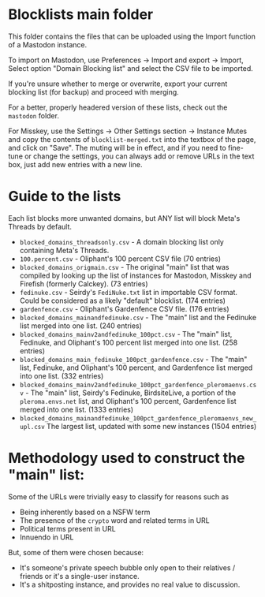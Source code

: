# Blocklists main folder

This folder contains the files that can be uploaded using the Import function of a Mastodon instance.

To import on Mastodon, use Preferences -> Import and export -> Import, Select option "Domain Blocking list" and select the CSV file to be imported.

If you're unsure whether to merge or overwrite, export your current blocking list (for backup) and proceed with merging.

For a better, properly headered version of these lists, check out the `mastodon` folder.

For Misskey, use the Settings -> Other Settings section -> Instance Mutes and copy the contents of `blocklist-merged.txt` into the textbox of the page, and click on "Save". The muting will be in effect, and if you need to fine-tune or change the settings, you can always add or remove URLs in the text box, just add new entries with a new line.

# Guide to the lists
Each list blocks more unwanted domains, but ANY list will block Meta's Threads by default.
* `blocked_domains_threadsonly.csv` - A domain blocking list only containing Meta's Threads.
*  `100.percent.csv` - Oliphant's 100 percent CSV file (70 entries) 
* `blocked_domains_origmain.csv` - The original "main" list that was compiled by looking up the list of instances for Mastodon, Misskey and Firefish (formerly Calckey). (73 entries)
* `fedinuke.csv` - Seirdy's `FediNuke.txt` list in importable CSV format. Could be considered as a likely "default" blocklist. (174 entries)
* `gardenfence.csv` - Oliphant's Gardenfence CSV file. (176 entries)
* `blocked_domains_mainandfedinuke.csv` - The "main" list and the Fedinuke list merged into one list. (240 entries)
* `blocked_domains_mainv2andfedinuke_100pct.csv` - The "main" list, Fedinuke, and Oliphant's 100 percent list merged into one list. (258 entries)
* `blocked_domains_main_fedinuke_100pct_gardenfence.csv` - The "main" list, Fedinuke, and Oliphant's 100 percent, and Gardenfence list merged into one list. (332 entries)
* `blocked_domains_mainv2andfedinuke_100pct_gardenfence_pleromaenvs.csv` - The "main" list, Seirdy's Fedinuke, BirdsiteLive, a portion of the `pleroma.envs.net` list, and Oliphant's 100 percent, Gardenfence list merged into one list. (1333 entries)
* `blocked_domains_mainandfedinuke_100pct_gardenfence_pleromaenvs_new_upl.csv` The largest list, updated with some new instances (1504 entries)

# Methodology used to construct the "main" list:
Some of the URLs were trivially easy to classify for reasons such as
* Being inherently based on a NSFW term
* The presence of the `crypto` word and related terms in URL
* Political terms present in URL
* Innuendo in URL
  
But, some of them were chosen because:
* It's someone's private speech bubble only open to their relatives / friends or it's a single-user instance.
* It's a shitposting instance, and provides no real value to discussion.
